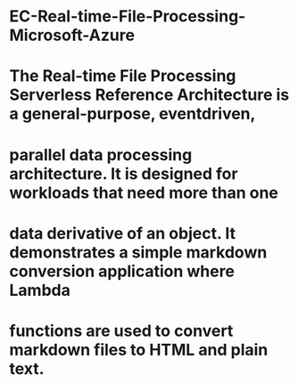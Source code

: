 # EC-Real-time-File-Processing-Microsoft-Azure
# The Real-time File Processing Serverless Reference Architecture is a general-purpose, eventdriven,
# parallel data processing architecture. It is designed for workloads that need more than one
# data derivative of an object. It demonstrates a simple markdown conversion application where Lambda
# functions are used to convert markdown files to HTML and plain text.
